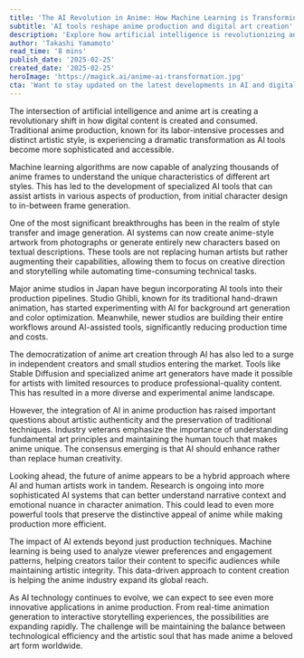 ```yaml
---
title: 'The AI Revolution in Anime: How Machine Learning is Transforming Digital Art'
subtitle: 'AI tools reshape anime production and digital art creation'
description: 'Explore how artificial intelligence is revolutionizing anime production and digital art creation. From AI-assisted character design to automated frame generation, discover how traditional animation studios and independent creators are leveraging machine learning to transform the industry while preserving the unique artistic essence of anime.'
author: 'Takashi Yamamoto'
read_time: '8 mins'
publish_date: '2025-02-25'
created_date: '2025-02-25'
heroImage: 'https://magick.ai/anime-ai-transformation.jpg'
cta: 'Want to stay updated on the latest developments in AI and digital art? Follow us on LinkedIn for exclusive insights into how technology is reshaping creative industries.'
---
```


The intersection of artificial intelligence and anime art is creating a revolutionary shift in how digital content is created and consumed. Traditional anime production, known for its labor-intensive processes and distinct artistic style, is experiencing a dramatic transformation as AI tools become more sophisticated and accessible.

Machine learning algorithms are now capable of analyzing thousands of anime frames to understand the unique characteristics of different art styles. This has led to the development of specialized AI tools that can assist artists in various aspects of production, from initial character design to in-between frame generation.

One of the most significant breakthroughs has been in the realm of style transfer and image generation. AI systems can now create anime-style artwork from photographs or generate entirely new characters based on textual descriptions. These tools are not replacing human artists but rather augmenting their capabilities, allowing them to focus on creative direction and storytelling while automating time-consuming technical tasks.

Major anime studios in Japan have begun incorporating AI tools into their production pipelines. Studio Ghibli, known for its traditional hand-drawn animation, has started experimenting with AI for background art generation and color optimization. Meanwhile, newer studios are building their entire workflows around AI-assisted tools, significantly reducing production time and costs.

The democratization of anime art creation through AI has also led to a surge in independent creators and small studios entering the market. Tools like Stable Diffusion and specialized anime art generators have made it possible for artists with limited resources to produce professional-quality content. This has resulted in a more diverse and experimental anime landscape.

However, the integration of AI in anime production has raised important questions about artistic authenticity and the preservation of traditional techniques. Industry veterans emphasize the importance of understanding fundamental art principles and maintaining the human touch that makes anime unique. The consensus emerging is that AI should enhance rather than replace human creativity.

Looking ahead, the future of anime appears to be a hybrid approach where AI and human artists work in tandem. Research is ongoing into more sophisticated AI systems that can better understand narrative context and emotional nuance in character animation. This could lead to even more powerful tools that preserve the distinctive appeal of anime while making production more efficient.

The impact of AI extends beyond just production techniques. Machine learning is being used to analyze viewer preferences and engagement patterns, helping creators tailor their content to specific audiences while maintaining artistic integrity. This data-driven approach to content creation is helping the anime industry expand its global reach.

As AI technology continues to evolve, we can expect to see even more innovative applications in anime production. From real-time animation generation to interactive storytelling experiences, the possibilities are expanding rapidly. The challenge will be maintaining the balance between technological efficiency and the artistic soul that has made anime a beloved art form worldwide.